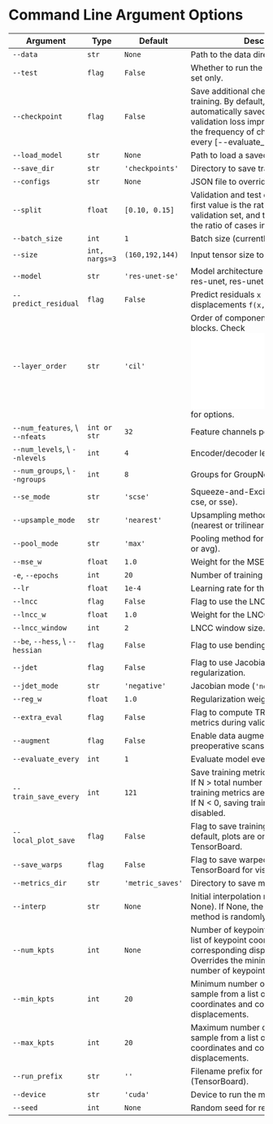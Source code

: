 # Command Line Argument Options

| Argument | Type | Default | Description |
|----------|------|---------|-------------|
| `--data` | `str` | `None` | Path to the data directory. |
| `--test` | `flag` | `False` | Whether to run the model on the test set only. |
| `--checkpoint` | `flag` | `False` | Save additional checkpoints during training. By default, checkpoints are automatically saved when the validation loss improves. This increases the frequency of checkpointing to every [--evaluate_every] epochs. |
| `--load_model` | `str` | `None` | Path to load a saved model checkpoint. |
| `--save_dir` | `str` | `'checkpoints'` | Directory to save training checkpoints. |
| `--configs` | `str` | `None` | JSON file to override CLI arguments. |
| `--split` | `float` | `[0.10, 0.15]` | Validation and test data split ratios. The first value is the ratio of cases in the validation set, and the second value is the ratio of cases in the test set. |
| `--batch_size` | `int` | `1` | Batch size (currently only 1 supported). |
| `--size` | `int, nargs=3` | `(160,192,144)` | Input tensor size to the model. |
| `--model` | `str` | `'res-unet-se'` | Model architecture to use (vxm, unet, res-unet, res-unet-se). |
| `--predict_residual` | `flag` | `False` | Predict residuals `x + f(x,y)` or full displacements `f(x,y)`. |
| `--layer_order` | `str` | `'cil'` | Order of components in convolution blocks. Check ![../model_pipeline/networks/unet3d/buildingblocks.py](../model_pipeline/networks/unet3d/buildingblocks.py) for options. |
| `--num_features`, \ `--nfeats` | `int or str` | `32` | Feature channels per level. |
| `--num_levels`, \ `--nlevels` | `int` | `4` | Encoder/decoder levels. |
| `--num_groups`, \ `--ngroups` | `int` | `8` | Groups for GroupNorm. |
| `--se_mode` | `str` | `'scse'` | Squeeze-and-Excitation module (scse, cse, or sse). |
| `--upsample_mode` | `str` | `'nearest'` | Upsampling method for the decoder (nearest or trilinear). |
| `--pool_mode` | `str` | `'max'` | Pooling method for the encoder (max or avg). |
| `--mse_w` | `float` | `1.0` | Weight for the MSE loss. |
| `-e`, `--epochs` | `int` | `20` | Number of training epochs. |
| `--lr` | `float` | `1e-4` | Learning rate for the Adam optimizer. |
| `--lncc` | `flag` | `False` | Flag to use the LNCC loss. |
| `--lncc_w` | `float` | `1.0` | Weight for the LNCC loss. |
| `--lncc_window` | `int` | `2` | LNCC window size. |
| `--be`, `--hess`, \ `--hessian` | `flag` | `False` | Flag to use bending energy penalty. |
| `--jdet` | `flag` | `False` | Flag to use Jacobian determinant regularization. |
| `--jdet_mode` | `str` | `'negative'` | Jacobian mode (`'negative'` or `'unit'`). |
| `--reg_w` | `float` | `1.0` | Regularization weight. |
| `--extra_eval` | `flag` | `False` | Flag to compute TRE, Dice, HD95 metrics during validation. |
| `--augment` | `flag` | `False` | Enable data augmentation for the preoperative scans (intensity only). |
| `--evaluate_every` | `int` | `1` | Evaluate model every N epochs. |
| `--train_save_every` | `int` | `121` | Save training metrics every N batches. If N > total number of cases, then the training metrics are saved every epoch. If N < 0, saving training metrics is disabled. |
| `--local_plot_save` | `flag` | `False` | Flag to save training plots locally. By default, plots are only saved to TensorBoard. |
| `--save_warps` | `flag` | `False` | Flag to save warped image outputs to TensorBoard for visualization. |
| `--metrics_dir` | `str` | `'metric_saves'` | Directory to save metrics/plots. |
| `--interp` | `str` | `None` | Initial interpolation method (`tps`, `linear`, None). If None, the interpolation method is randomly chosen. |
| `--num_kpts` | `int` | `None` | Number of keypoints to sample from a list of keypoint coordinates and corresponding displacements. Overrides the minimum and maximum number of keypoints flags. |
| `--min_kpts` | `int` | `20` | Minimum number of keypoints to sample from a list of keypoint coordinates and corresponding displacements. |
| `--max_kpts` | `int` | `20` | Maximum number of keypoints to sample from a list of keypoint coordinates and corresponding displacements. |
| `--run_prefix` | `str` | `''` | Filename prefix for saved run files (TensorBoard). |
| `--device` | `str` | `'cuda'` | Device to run the model (cuda or cpu). |
| `--seed` | `int` | `None` | Random seed for reproducibility. |
